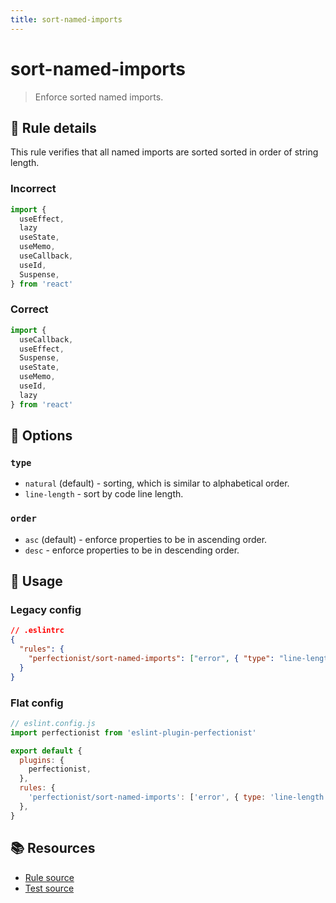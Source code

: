 ```yaml
---
title: sort-named-imports
---
```


# sort-named-imports

> Enforce sorted named imports.

## 📖 Rule details

This rule verifies that all named imports are sorted sorted in order of string length.

### Incorrect

<!-- prettier-ignore -->
```ts
import {
  useEffect,
  lazy
  useState,
  useMemo,
  useCallback,
  useId,
  Suspense,
} from 'react'
```

### Correct

<!-- prettier-ignore -->
```ts
import {
  useCallback,
  useEffect,
  Suspense,
  useState,
  useMemo,
  useId,
  lazy
} from 'react'
```

## 🔧 Options

### `type`

- `natural` (default) - sorting, which is similar to alphabetical order.
- `line-length` - sort by code line length.

### `order`

- `asc` (default) - enforce properties to be in ascending order.
- `desc` - enforce properties to be in descending order.

## 🚀 Usage

### Legacy config

```json
// .eslintrc
{
  "rules": {
    "perfectionist/sort-named-imports": ["error", { "type": "line-length", "order": "desc" }]
  }
}
```

### Flat config

```js
// eslint.config.js
import perfectionist from 'eslint-plugin-perfectionist'

export default {
  plugins: {
    perfectionist,
  },
  rules: {
    'perfectionist/sort-named-imports': ['error', { type: 'line-length', order: 'desc' }],
  },
}
```

## 📚 Resources

- [Rule source](https://github.com/azat-io/eslint-plugin-perfectionist/blob/main/rules/sort-named-imports.ts)
- [Test source](https://github.com/azat-io/eslint-plugin-perfectionist/blob/main/test/sort-named-imports.test.ts)
